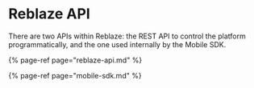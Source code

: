 # Reblaze API

There are two APIs within Reblaze: the REST API to control the platform programmatically, and the one used internally by the Mobile SDK.

{% page-ref page="reblaze-api.md" %}

{% page-ref page="mobile-sdk.md" %}



